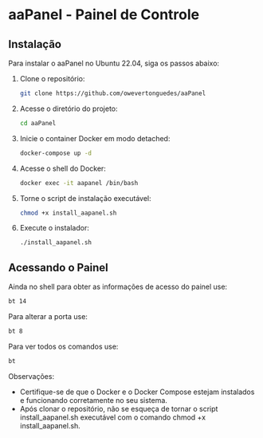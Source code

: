 # aaPanel - Painel de Controle

## Instalação

Para instalar o aaPanel no Ubuntu 22.04, siga os passos abaixo:

1. Clone o repositório:
    ```bash
    git clone https://github.com/owevertonguedes/aaPanel
    ```

2. Acesse o diretório do projeto:
    ```bash
    cd aaPanel
    ```

3. Inicie o container Docker em modo detached:
    ```bash
    docker-compose up -d
    ```

4. Acesse o shell do Docker:
    ```bash
    docker exec -it aapanel /bin/bash
    ```

5. Torne o script de instalação executável:
    ```bash
    chmod +x install_aapanel.sh
    ```

6. Execute o instalador:
    ```bash
    ./install_aapanel.sh
    ```

## Acessando o Painel

Ainda no shell para obter as informações de acesso do painel use:
```bash
bt 14
```

Para alterar a porta use:
```bash
bt 8
```

Para ver todos os comandos use:
```bash
bt
```

Observações:
* Certifique-se de que o Docker e o Docker Compose estejam instalados e funcionando corretamente no seu sistema.
* Após clonar o repositório, não se esqueça de tornar o script install_aapanel.sh executável com o comando chmod +x install_aapanel.sh.